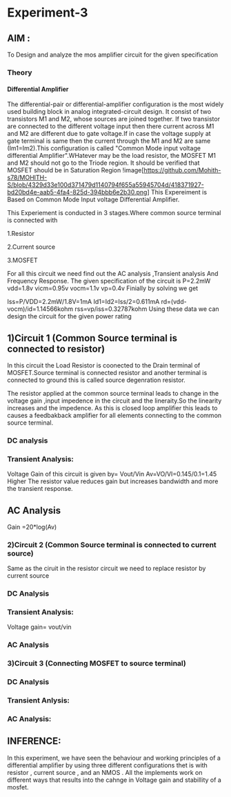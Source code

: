 # Experiment-3
## AIM :
To Design and analyze the mos amplifier circuit for the given specification 
### Theory 
#### Differential Amplifier
The differential-pair or differential-amplifier configuration is the most widely used building block in analog integrated-circuit design.
It consist of two transistors M1 and M2, whose sources are joined together.
If two transistor are connected to the different voltage input then there current across M1 and M2 are different due to gate voltage.If in case the voltage supply at gate terminal is same then the current through the M1 and M2 are same (Im1=Im2).This configuration is called "Common Mode input voltage differential Amplifier".WHatever may be the load resistor, the MOSFET M1 and M2 should not go to the Triode region. It should be verified that MOSFET should be in Saturation Region 
!image[https://github.com/Mohith-s78/MOHITH-S/blob/4329d33e100d371479d1140794f655a55945704d/418371927-bd20bd4e-aab5-4fa4-825d-394bbb6e2b30.png]
This Expereiment is Based on Common Mode Input voltage Differential Amplifier.

This Experiement is conducted in 3 stages.Where common source terminal is connected with

1.Resistor

2.Current source

3.MOSFET

For all this circuit we need find out the AC analysis ,Transient analysis And Frequency Response.
The given specification of the circuit is 
P=2.2mW
vdd=1.8v
vicm=0.95v
vocm=1.1v
vp=0.4v
Finially by solving we get

Iss=P/VDD=2.2mW/1.8V=1mA
Id1=Id2=Iss/2=0.611mA
rd=(vdd-vocm)/id=1.14566kohm
rss=vp/iss=0.32787kohm
Using these  data we can design the circuit for the given power rating 
## 1)Circuit 1 (Common Source terminal is connected to resistor)
 In this circuit the Load Resistor is coonected to the Drain terminal of MOSFET.Source terminal is connected resistor and 
 another terminal is connected to ground this is called source degenration resistor.





The resistor applied at the common source terminal leads to change in the voltage gain ,input impedence in the circuit and 
the lineraity.So the linearity increases and the impedence.
As this is closed loop amplifier this leads to causes a feedbakback amplifier for all elements connecting to the common 
source terminal.
### DC analysis


### Transient Analysis:


Voltage Gain of this circuit is given by= Vout/Vin
Av=VO/VI=0.145/0.1=1.45
Higher The resistor value reduces gain but increases bandwidth and more the  transient response.

## AC Analysis


Gain =20*log(Av)

### 2)Circuit 2 (Common Source terminal is connected to current source)
Same  as the ciruit in the resistor circuit we need to replace resistor by current source
### DC Analysis

### Transient Analysis:

 Voltage gain= vout/vin

### AC Analysis



### 3)Circuit 3 (Connecting MOSFET to source terminal)


### DC Analysis


### Transient Anlysis:

### AC Analysis:


## INFERENCE:

In this experiment, we have seen the behaviour and working principles of a differential amplifier by using three different configurations thet is with resistor , current source , and an NMOS .
All the implements work on different ways that results into the cahnge in Voltage gain and stabillity of a mosfet.










